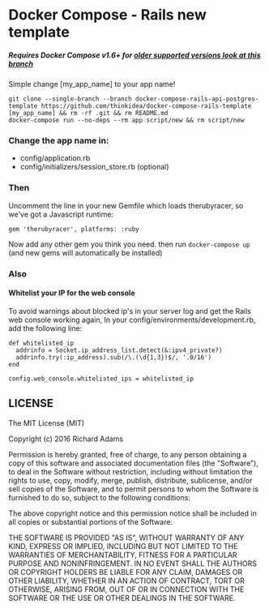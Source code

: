 # Docker Compose - Rails new template

##### Requires Docker Compose v1.6+ for [older supported versions look at this branch](https://github.com/madwire/docker-compose-rails-template/tree/docker-compose-yml-version-1)

Simple change [my_app_name] to your app name!

```
git clone --single-branch --branch docker-compose-rails-api-postgres-template https://github.com/thinkidea/docker-compose-rails-template [my_app_name] && rm -rf .git && rm README.md
docker-compose run --no-deps --rm app script/new && rm script/new
```

### Change the app name in:

- config/application.rb
- config/initializers/session_store.rb (optional)

### Then

Uncomment the line in your new Gemfile which loads therubyracer, so we've got a Javascript runtime:

`gem 'therubyracer', platforms: :ruby`

Now add any other gem you think you need. then run `docker-compose up` (and new gems will automatically be installed)

### Also

#### Whitelist your IP for the web console

To avoid warnings about blocked ip's in your server log and get the Rails web console working again, In your config/environments/development.rb, add the following line:

```
def whitelisted_ip
  addrinfo = Socket.ip_address_list.detect(&:ipv4_private?)
  addrinfo.try(:ip_address).sub(/\.(\d{1,3})$/, '.0/16')
end

config.web_console.whitelisted_ips = whitelisted_ip
```

## LICENSE

The MIT License (MIT)

Copyright (c) 2016 Richard Adams

Permission is hereby granted, free of charge, to any person obtaining a copy
of this software and associated documentation files (the "Software"), to deal
in the Software without restriction, including without limitation the rights
to use, copy, modify, merge, publish, distribute, sublicense, and/or sell
copies of the Software, and to permit persons to whom the Software is
furnished to do so, subject to the following conditions:

The above copyright notice and this permission notice shall be included in all
copies or substantial portions of the Software.

THE SOFTWARE IS PROVIDED "AS IS", WITHOUT WARRANTY OF ANY KIND, EXPRESS OR
IMPLIED, INCLUDING BUT NOT LIMITED TO THE WARRANTIES OF MERCHANTABILITY,
FITNESS FOR A PARTICULAR PURPOSE AND NONINFRINGEMENT. IN NO EVENT SHALL THE
AUTHORS OR COPYRIGHT HOLDERS BE LIABLE FOR ANY CLAIM, DAMAGES OR OTHER
LIABILITY, WHETHER IN AN ACTION OF CONTRACT, TORT OR OTHERWISE, ARISING FROM,
OUT OF OR IN CONNECTION WITH THE SOFTWARE OR THE USE OR OTHER DEALINGS IN THE
SOFTWARE.
